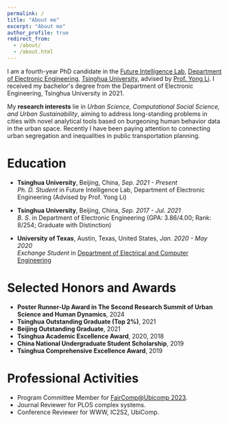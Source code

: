 ```yaml
---
permalink: /
title: "About me"
excerpt: "About me"
author_profile: true
redirect_from: 
  - /about/
  - /about.html
---
```


I am a fourth-year PhD candidate in the [Future Intelligence Lab](http://fi.ee.tsinghua.edu.cn/), [Department of Electronic Engineering](https://www.ee.tsinghua.edu.cn/en/), [Tsinghua University](https://www.tsinghua.edu.cn/en/), advised by [Prof. Yong Li](http://fi.ee.tsinghua.edu.cn/~liyong/). I received my bachelor's degree from the Department of Electronic Engineering, Tsinghua University in 2021.

My **research interests** lie in *Urban Science, Computational Social Science, and Urban Sustainability*, aiming to address long-standing problems in cities with novel analytical tools based on burgeoning human behavior data in the urban space. Recently I have been paying attention to connecting urban segregation and inequalities in public transportation planning.

# Education
- **Tsinghua University**, Beijing, China, *Sep. 2021 - Present* <br>
  *Ph. D. Student* in Future Intelligence Lab, Department of Electronic Engineering (Advised by Prof. Yong Li)

- **Tsinghua University**, Beijing, China, *Sep. 2017 - Jul. 2021* <br>
  *B. S.* in Department of Electronic Engineering (GPA: 3.86/4.00; Rank: 8/254; Graduate with Distinction)
  
- **University of Texas**, Austin, Texas, United States, *Jan. 2020 - May 2020* <br>
  *Exchange Student* in [Department of Electrical and Computer Engineering](https://www.ece.utexas.edu/)

<!-- # Research Experience
- **Tsinghua University**, Beijing, China, *Mar. 2019 - Present* <br>
  *Ph. D. Student & Research Assistant*, with Prof. Yong Li in Future Intelligence Lab.

- **Yunqi Academy of of Engineering**, Hangzhou, China, *Jul. 2022 - Sep. 2022* <br>
  *Research Assistant*, with Prof. [Jessie Zhenhui Li](https://faculty.ist.psu.edu/jessieli/Site/index.html) in CityBrain.org.

- **Meituan-Dianping Inc.**, Beijing, China *Jul. 2020 - Jul. 2023* <br>
  *Research Intern*, in Knowledge Graph Team.
 -->
 
# Selected Honors and Awards

- **Poster Runner-Up Award in The Second Research Summit of Urban Science and Human Dynamics**, 2024 <br>
- **Tsinghua Outstanding Graduate (Top 2%)**, 2021 <br>
- **Beijing Outstanding Graduate**, 2021 <br>
- **Tsinghua Academic Excellence Award**, 2020, 2018 <br>
- **China National Undergraduate Student Scholarship**, 2019 <br>
- **Tsinghua Comprehensive Excellence Award**, 2019 <br>

# Professional Activities

- Program Committee Member for [FairComp@Ubicomp 2023](https://faircomp-workshop.github.io/2023/committee.html).
- Journal Reviewer for PLOS complex systems.
- Conference Reviewer for WWW, IC2S2, UbiComp.
